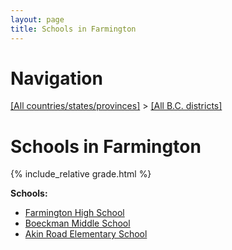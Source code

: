 ```yaml
---
layout: page
title: Schools in Farmington
---
```

# Navigation

[[All countries/states/provinces]](../..) > [[All B.C. districts]](..)

# Schools in Farmington

{% include_relative grade.html %}

**Schools:**

- [Farmington High School](Farmington_High_School.md)
- [Boeckman Middle School](Boeckman_Middle_School.md)
- [Akin Road Elementary School](Akin_Road_Elementary_School.md)
